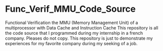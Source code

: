 # Func_Verif_MMU_Code_Source
Functional Verification the MMU (Memory Management Unit) of a multiprocessor with Data Cache and Instruction Cache
This repository is all the code source that I programmed during my internship in a french company. Pleases do not copy. This repository is just to demonstrate my experiences for my favorite company during my seeking of a job.
